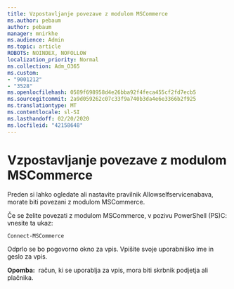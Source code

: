 ```yaml
---
title: Vzpostavljanje povezave z modulom MSCommerce
ms.author: pebaum
author: pebaum
manager: mnirkhe
ms.audience: Admin
ms.topic: article
ROBOTS: NOINDEX, NOFOLLOW
localization_priority: Normal
ms.collection: Adm_O365
ms.custom:
- "9001212"
- "3528"
ms.openlocfilehash: 0589f698958d4e26bba92f4feca455cf2fd7ecb5
ms.sourcegitcommit: 2a9d059262c07c33f9a740b3da4e6e3366b2f925
ms.translationtype: MT
ms.contentlocale: sl-SI
ms.lasthandoff: 02/20/2020
ms.locfileid: "42158648"
---
```

# <a name="connect-to-the-mscommerce-module"></a>Vzpostavljanje povezave z modulom MSCommerce

Preden si lahko ogledate ali nastavite pravilnik Allowselfservicenabava, morate biti povezani z modulom MSCommerce.  

Če se želite povezati z modulom MSCommerce, v pozivu PowerShell (PS\)C: vnesite ta ukaz:

`Connect-MSCommerce`

Odprlo se bo pogovorno okno za vpis. Vpišite svoje uporabniško ime in geslo za vpis.

**Opomba:**&nbsp;&nbsp;račun, ki se uporablja za vpis, mora biti skrbnik podjetja ali plačnika.
